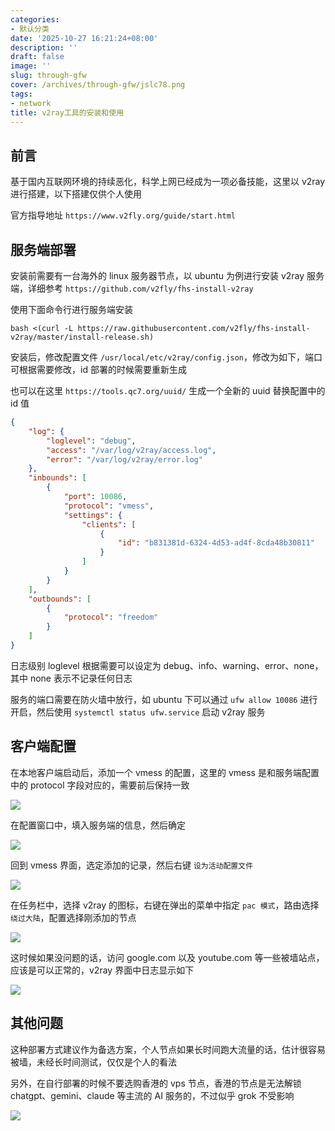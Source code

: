 ```yaml
---
categories:
- 默认分类
date: '2025-10-27 16:21:24+08:00'
description: ''
draft: false
image: ''
slug: through-gfw
cover: /archives/through-gfw/jslc78.png
tags:
- network
title: v2ray工具的安装和使用
---
```


## 前言

基于国内互联网环境的持续恶化，科学上网已经成为一项必备技能，这里以 v2ray 进行搭建，以下搭建仅供个人使用

官方指导地址 `https://www.v2fly.org/guide/start.html `

## 服务端部署

安装前需要有一台海外的 linux 服务器节点，以 ubuntu 为例进行安装 v2ray 服务端，详细参考 `https://github.com/v2fly/fhs-install-v2ray` 

使用下面命令行进行服务端安装

```shell
bash <(curl -L https://raw.githubusercontent.com/v2fly/fhs-install-v2ray/master/install-release.sh)
```

安装后，修改配置文件 `/usr/local/etc/v2ray/config.json`，修改为如下，端口可根据需要修改，id 部署的时候需要重新生成

也可以在这里 `https://tools.qc7.org/uuid/` 生成一个全新的 uuid 替换配置中的 id 值

```json
{
    "log": {
        "loglevel": "debug",
        "access": "/var/log/v2ray/access.log",
        "error": "/var/log/v2ray/error.log"
    },
    "inbounds": [
        {
            "port": 10086,
            "protocol": "vmess",
            "settings": {
                "clients": [
                    {
                        "id": "b831381d-6324-4d53-ad4f-8cda48b30811"
                    }
                ]
            }
        }
    ],
    "outbounds": [
        {
            "protocol": "freedom"
        }
    ]
}
```

日志级别 loglevel 根据需要可以设定为 debug、info、warning、error、none，其中 none 表示不记录任何日志

服务的端口需要在防火墙中放行，如 ubuntu 下可以通过 `ufw allow 10086` 进行开启，然后使用 `systemctl status ufw.service` 启动 v2ray 服务

## 客户端配置

在本地客户端启动后，添加一个 vmess 的配置，这里的 vmess 是和服务端配置中的 protocol 字段对应的，需要前后保持一致

![](/archives/through-gfw/2h9h1e.png)

在配置窗口中，填入服务端的信息，然后确定

![](/archives/through-gfw/x1hqzt.png)

回到 vmess 界面，选定添加的记录，然后右键 `设为活动配置文件`

![](/archives/through-gfw/1chxhf.png)

在任务栏中，选择 v2ray 的图标，右键在弹出的菜单中指定 `pac 模式`，路由选择 `绕过大陆`，配置选择刚添加的节点

![](/archives/through-gfw/hbdkix.png)

这时候如果没问题的话，访问 google.com 以及 youtube.com 等一些被墙站点，应该是可以正常的，v2ray 界面中日志显示如下

![](/archives/through-gfw/jslc78.png)

## 其他问题

这种部署方式建议作为备选方案，个人节点如果长时间跑大流量的话，估计很容易被墙，未经长时间测试，仅仅是个人的看法

另外，在自行部署的时候不要选购香港的 vps 节点，香港的节点是无法解锁 chatgpt、gemini、claude 等主流的 AI 服务的，不过似乎 grok 不受影响

![](/archives/through-gfw/6m2frl.png)